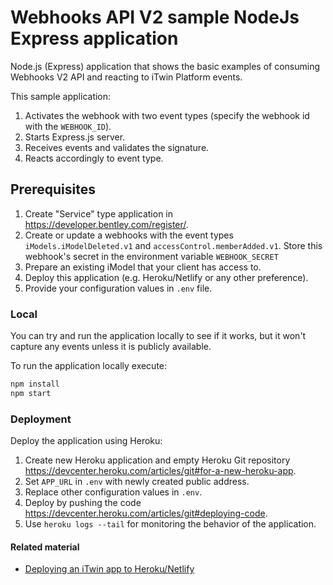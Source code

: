 # Webhooks API V2 sample NodeJs Express application

Node.js (Express) application that shows the basic examples of consuming Webhooks V2 API and reacting to iTwin Platform events.

This sample application:

1. Activates the webhook with two event types (specify the webhook id with the `WEBHOOK_ID`).
2. Starts Express.js server.
3. Receives events and validates the signature.
4. Reacts accordingly to event type.

## Prerequisites

1. Create "Service" type application in <https://developer.bentley.com/register/>.
2. Create or update a webhooks with the event types `iModels.iModelDeleted.v1` and `accessControl.memberAdded.v1`. Store this webhook's secret in the environment variable `WEBHOOK_SECRET`
3. Prepare an existing iModel that your client has access to.
4. Deploy this application (e.g. Heroku/Netlify or any other preference).
5. Provide your configuration values in `.env` file.

### Local

You can try and run the application locally to see if it works, but it won't capture any events unless it is publicly available.

To run the application locally execute:

```ps
npm install
npm start
```

### Deployment

Deploy the application using Heroku:

1. Create new Heroku application and empty Heroku Git repository <https://devcenter.heroku.com/articles/git#for-a-new-heroku-app>.
2. Set `APP_URL` in `.env` with newly created public address.
3. Replace other configuration values in `.env`.
4. Deploy by pushing the code <https://devcenter.heroku.com/articles/git#deploying-code>.
5. Use `heroku logs --tail` for monitoring the behavior of the application.

#### Related material

- [Deploying an iTwin app to Heroku/Netlify](https://medium.com/itwinjs/deploying-the-itwin-viewer-to-a-web-host-d45c5cfdf0cf)
